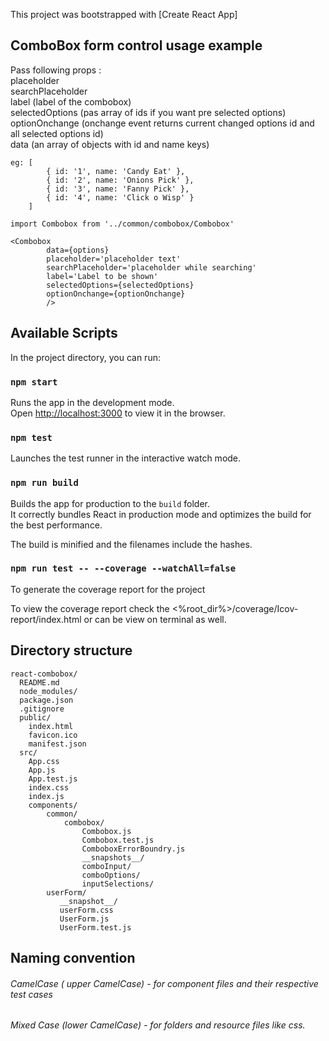 This project was bootstrapped with [Create React App]

## ComboBox form control usage example

Pass following props : <br>
placeholder <br>
searchPlaceholder <br>
label (label of the combobox) <br>
selectedOptions (pas array of ids if you want pre selected options) <br>
optionOnchange (onchange event returns current changed options id and all selected options id) <br>
data (an array of objects with id and name keys) <br>
``` 
eg: [
        { id: '1', name: 'Candy Eat' },
        { id: '2', name: 'Onions Pick' },
        { id: '3', name: 'Fanny Pick' },
        { id: '4', name: 'Click o Wisp' }
    ]
``` 

```
import Combobox from '../common/combobox/Combobox'

<Combobox
        data={options}
        placeholder='placeholder text'
        searchPlaceholder='placeholder while searching'
        label='Label to be shown'
        selectedOptions={selectedOptions}
        optionOnchange={optionOnchange}
        />

```


## Available Scripts

In the project directory, you can run:

### `npm start`

Runs the app in the development mode.<br>
Open [http://localhost:3000](http://localhost:3000) to view it in the browser.


### `npm test`

Launches the test runner in the interactive watch mode.<br>


### `npm run build`

Builds the app for production to the `build` folder.<br>
It correctly bundles React in production mode and optimizes the build for the best performance.

The build is minified and the filenames include the hashes.<br>


### `npm run test -- --coverage --watchAll=false`

To generate the coverage report for the project 

To view the coverage report check the <%root_dir%>/coverage/Icov-report/index.html or can be view on terminal as well.


## Directory structure 

```
react-combobox/
  README.md
  node_modules/
  package.json
  .gitignore
  public/
    index.html
    favicon.ico
    manifest.json
  src/
    App.css
    App.js
    App.test.js
    index.css
    index.js
    components/
        common/
            combobox/
                Combobox.js
                Combobox.test.js
                ComboboxErrorBoundry.js
                __snapshots__/
                comboInput/
                comboOptions/
                inputSelections/    
        userForm/
           __snapshot__/
           userForm.css
           UserForm.js
           UserForm.test.js
```

## Naming convention

###### CamelCase ( upper CamelCase) - for component files and their respective test cases
###### Mixed Case (lower CamelCase) - for folders and  resource files like css. 